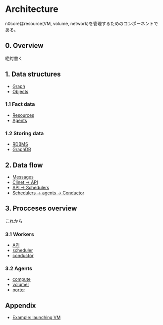 # Architecture

n0coreはresource(VM, volume, network)を管理するためのコンポーネントである。

## 0. Overview

絶対書く

## 1. Data structures

- [Graph](data_structure/graph.md)
- [Objects](data_structure/objects.md)

### 1.1 Fact data

- [Resources](data_structure/resources.md)
- [Agents](data_structure/agents.md)

### 1.2 Storing data

- [RDBMS](data_structure/rdbms.md)
- [GraphDB](data_structure/graphdb.md)

## 2. Data flow

- [Messages](data_flow/messages.md)
- [Clinet -> API](data_flow/client2api.md)
- [API -> Schedulers](data_flow/api2scheduler.md)
- [Schedulers -> agents -> Conductor](data_flow/agent.md)

## 3. Procceses overview

これから

### 3.1 Workers

- [API](procceses/api.md)
- [scheduler](procceses/scheduler.md)
- [conductor](procceses/conductor.md)

### 3.2 Agents

- [compute](procceses/compute.md)
- [volumer](procceses/volumer.md)
- [porter](procceses/porter.md)

## Appendix

- [Example: launching VM](ex_launching_vm.md)

